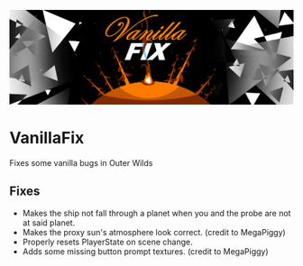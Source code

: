 ![cover image](cover.png)

# VanillaFix
Fixes some vanilla bugs in Outer Wilds

## Fixes
- Makes the ship not fall through a planet when you and the probe are not at said planet.
- Makes the proxy sun's atmosphere look correct. (credit to MegaPiggy)
- Properly resets PlayerState on scene change.
- Adds some missing button prompt textures. (credit to MegaPiggy)